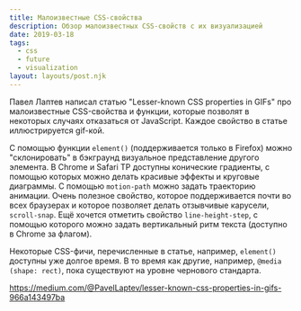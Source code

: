 ```yaml
---
title: Малоизвестные CSS-свойства
description: Обзор малоизвестных CSS-свойств с их визуализацией
date: 2019-03-18
tags:
  - css
  - future
  - visualization
layout: layouts/post.njk
---
```

Павел Лаптев написал статью "Lesser-known CSS properties in GIFs" про малоизвестные CSS-свойства и функции, которые позволят в некоторых случаях отказаться от JavaScript. Каждое свойство в статье иллюстрируется gif-кой.

C помощью функции `element()` (поддерживается только в Firefox) можно "склонировать" в бэкграунд визуальное представление другого элемента. В Chrome и Safari TP доступны конические градиенты, с помощью которых можно делать красивые эффекты и круговые диаграммы. С помощью `motion-path` можно задать траекторию анимации. Очень полезное свойство, которое поддерживается почти во всех браузерах и которое позволяет делать отзывчивые карусели, `scroll-snap`. Ещё хочется отметить свойство `line-height-step`, с помощью которого можно задать вертикальный ритм текста (доступно в Chrome за флагом).

Некоторые CSS-фичи, перечисленные в статье, например, `element()` доступны уже долгое время. В то время как другие, например, `@media (shape: rect)`, пока существуют на уровне чернового стандарта.

https://medium.com/@PavelLaptev/lesser-known-css-properties-in-gifs-966a143497ba
